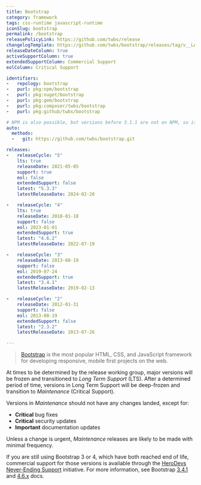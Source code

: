 ```yaml
---
title: Bootstrap
category: framework
tags: css-runtime javascript-runtime
iconSlug: bootstrap
permalink: /bootstrap
releasePolicyLink: https://github.com/twbs/release
changelogTemplate: https://github.com/twbs/bootstrap/releases/tag/v__LATEST__
releaseDateColumn: true
activeSupportColumn: true
extendedSupportColumn: Commercial Support
eolColumn: Critical Support

identifiers:
-   repology: bootstrap
-   purl: pkg:npm/bootstrap
-   purl: pkg:nuget/bootstrap
-   purl: pkg:gem/bootstrap
-   purl: pkg:composer/twbs/bootstrap
-   purl: pkg:github/twbs/bootstrap

# NPM is also possible, but versions before 3.1.1 are not on NPM, so it's better to use git.
auto:
  methods:
  -   git: https://github.com/twbs/bootstrap.git

releases:
-   releaseCycle: "5"
    lts: true
    releaseDate: 2021-05-05
    support: true
    eol: false
    extendedSupport: false
    latest: "5.3.3"
    latestReleaseDate: 2024-02-20

-   releaseCycle: "4"
    lts: true
    releaseDate: 2018-01-18
    support: false
    eol: 2023-01-01
    extendedSupport: true
    latest: "4.6.2"
    latestReleaseDate: 2022-07-19

-   releaseCycle: "3"
    releaseDate: 2013-08-19
    support: false
    eol: 2019-07-24
    extendedSupport: true
    latest: "3.4.1"
    latestReleaseDate: 2019-02-13

-   releaseCycle: "2"
    releaseDate: 2012-01-31
    support: false
    eol: 2013-08-19
    extendedSupport: false
    latest: "2.3.2"
    latestReleaseDate: 2013-07-26

---
```


> [Bootstrap](https://getbootstrap.com/) is the most popular HTML, CSS, and JavaScript framework
> for developing responsive, mobile first projects on the web.

At times to be determined by the release working group, major versions will be frozen and
transitioned to _Long Term Support_ (LTS). After a determined period of time, versions in Long Term
Support will be deep-frozen and transition to _Maintenance_ (Critical Support).

Versions in _Maintenance_ should not have any changes landed, except for:

- **Critical** bug fixes
- **Critical** security updates
- **Important** documentation updates

Unless a change is urgent, _Maintenance_ releases are likely to be made with minimal frequency.

If you are still using Bootstrap 3 or 4, which have both reached end of life, commercial support for those versions is available through the [HeroDevs Never-Ending Support](https://www.herodevs.com/support/nes-bootstrap) initiative. For more information, see Bootstrap [3.4.1](https://getbootstrap.com/docs/3.4/) and [4.6.x](https://getbootstrap.com/docs/4.6/getting-started/introduction/) docs.

